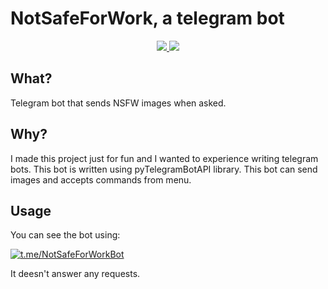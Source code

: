 # NotSafeForWork, a telegram bot

<div align=center>
  <a href="./LICENSE">
    <img src="https://img.shields.io/github/license/ninja-left/Bot-NotSafeForWork">
  </a>
  <a href="https://github.com/ninja-left/Bot-NotSafeForWork">
    <img src="https://img.shields.io/github/commit-activity/m/ninja-left/Bot-NotSafeForWork">
  </a>
</div>

## What?
Telegram bot that sends NSFW images when asked.

## Why?
I made this project just for fun and I wanted to experience writing telegram bots.
This bot is written using pyTelegramBotAPI library.
This bot can send images and accepts commands from menu.

## Usage
You can see the bot using:

[![t.me/NotSafeForWorkBot](https://img.shields.io/badge/NotSafeForWorkBot-blue?style=flat-square&logo=Telegram)](https://t.me/NotSafeForWorkBot)

It deesn't answer any requests.

